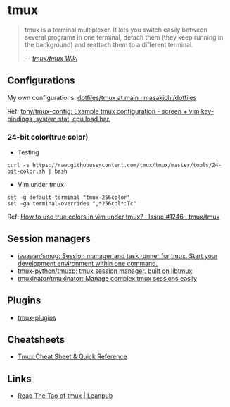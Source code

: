 # tmux

> tmux is a terminal multiplexer. It lets you switch easily between several programs in one terminal, detach them (they keep running in the background) and reattach them to a different terminal.
>
> -- <cite>[tmux/tmux Wiki](https://github.com/tmux/tmux/wiki)</cite>

## Configurations

My own configurations: [dotfiles/tmux at main · masakichi/dotfiles](https://github.com/masakichi/dotfiles/tree/main/tmux)

Ref: [tony/tmux-config: Example tmux configuration - screen + vim key-bindings, system stat, cpu load bar.](https://github.com/tony/tmux-config)

### 24-bit color(true color)

- Testing

```shell
curl -s https://raw.githubusercontent.com/tmux/tmux/master/tools/24-bit-color.sh | bash
```

- Vim under tmux

```shell
set -g default-terminal "tmux-256color"
set -ga terminal-overrides ",*256col*:Tc"
```

Ref: [How to use true colors in vim under tmux? · Issue #1246 · tmux/tmux](https://github.com/tmux/tmux/issues/1246)

## Session managers

- [ivaaaan/smug: Session manager and task runner for tmux. Start your development environment within one command.](https://github.com/ivaaaan/smug)
- [tmux-python/tmuxp: tmux session manager. built on libtmux](https://github.com/tmux-python/tmuxp)
- [tmuxinator/tmuxinator: Manage complex tmux sessions easily](https://github.com/tmuxinator/tmuxinator)

## Plugins

- [tmux-plugins](https://github.com/tmux-plugins)

## Cheatsheets

- [Tmux Cheat Sheet & Quick Reference](https://tmuxcheatsheet.com/)

## Links

- [Read The Tao of tmux | Leanpub](https://leanpub.com/the-tao-of-tmux/read)
